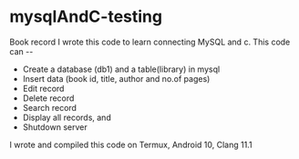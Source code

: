 # mysqlAndC-testing
Book record
I wrote this code to learn connecting MySQL and c.
This code can --
* Create a database (db1) and a table(library) in mysql
* Insert data (book id, title, author and no.of pages)
* Edit record
* Delete record
* Search record
* Display all records, and
* Shutdown server

I wrote and compiled this code on Termux, Android 10, Clang 11.1
